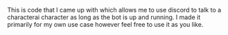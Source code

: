 This is code that I came up with which allows me to use discord to talk to a characterai character as long as the bot is up and running.
I made it primarily for my own use case however feel free to use it as you like.
